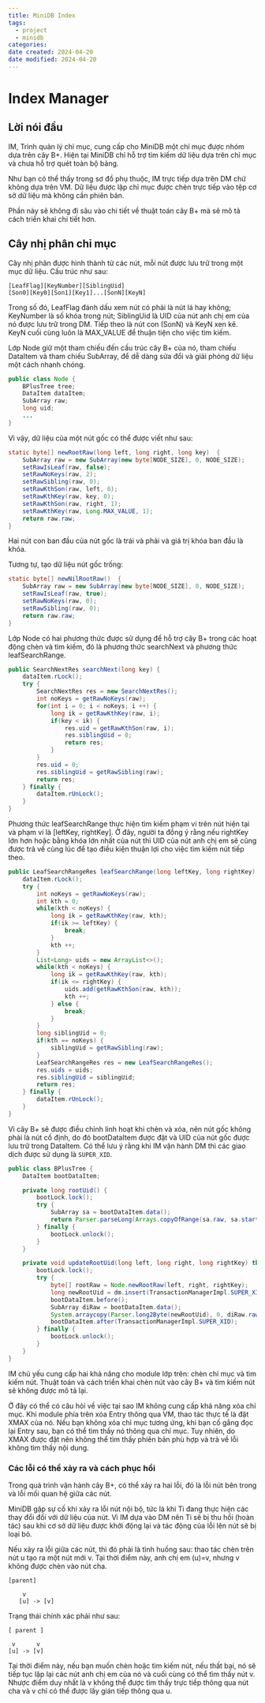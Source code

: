 ```yaml
---
title: MiniDB Index
tags:
  - project
  - minidb
categories: 
date created: 2024-04-20
date modified: 2024-04-20
---
```


# Index Manager

## Lời nói đầu

IM, Trình quản lý chỉ mục, cung cấp cho MiniDB một chỉ mục được nhóm dựa trên cây B+. Hiện tại MiniDB chỉ hỗ trợ tìm kiếm dữ liệu dựa trên chỉ mục và chưa hỗ trợ quét toàn bộ bảng.

Như bạn có thể thấy trong sơ đồ phụ thuộc, IM trực tiếp dựa trên DM chứ không dựa trên VM. Dữ liệu được lập chỉ mục được chèn trực tiếp vào tệp cơ sở dữ liệu mà không cần phiên bản.

Phần này sẽ không đi sâu vào chi tiết về thuật toán cây B+ mà sẽ mô tả cách triển khai chi tiết hơn.

## Cây nhị phân chỉ mục

Cây nhị phân được hình thành từ các nút, mỗi nút được lưu trữ trong một mục dữ liệu. Cấu trúc như sau:

```
[LeafFlag][KeyNumber][SiblingUid]
[Son0][Key0][Son1][Key1]...[SonN][KeyN]
```

Trong số đó, LeafFlag đánh dấu xem nút có phải là nút lá hay không; KeyNumber là số khóa trong nút; SiblingUid là UID của nút anh chị em của nó được lưu trữ trong DM. Tiếp theo là nút con (SonN) và KeyN xen kẽ. KeyN cuối cùng luôn là MAX_VALUE để thuận tiện cho việc tìm kiếm.  

Lớp Node giữ một tham chiếu đến cấu trúc cây B+ của nó, tham chiếu DataItem và tham chiếu SubArray, để dễ dàng sửa đổi và giải phóng dữ liệu một cách nhanh chóng.

```java
public class Node {
    BPlusTree tree;
    DataItem dataItem;
    SubArray raw;
    long uid;
    ...
}
```

Vì vậy, dữ liệu của một nút gốc có thể được viết như sau:

```java
static byte[] newRootRaw(long left, long right, long key)  {
    SubArray raw = new SubArray(new byte[NODE_SIZE], 0, NODE_SIZE);
    setRawIsLeaf(raw, false);
    setRawNoKeys(raw, 2);
    setRawSibling(raw, 0);
    setRawKthSon(raw, left, 0);
    setRawKthKey(raw, key, 0);
    setRawKthSon(raw, right, 1);
    setRawKthKey(raw, Long.MAX_VALUE, 1);
    return raw.raw;
}
```

Hai nút con ban đầu của nút gốc là trái và phải và giá trị khóa ban đầu là khóa.

Tương tự, tạo dữ liệu nút gốc trống:

```java
static byte[] newNilRootRaw()  {
    SubArray raw = new SubArray(new byte[NODE_SIZE], 0, NODE_SIZE);
    setRawIsLeaf(raw, true);
    setRawNoKeys(raw, 0);
    setRawSibling(raw, 0);
    return raw.raw;
}
```

Lớp Node có hai phương thức được sử dụng để hỗ trợ cây B+ trong các hoạt động chèn và tìm kiếm, đó là phương thức searchNext và phương thức leafSearchRange.

```java
public SearchNextRes searchNext(long key) {
    dataItem.rLock();
    try {
        SearchNextRes res = new SearchNextRes();
        int noKeys = getRawNoKeys(raw);
        for(int i = 0; i < noKeys; i ++) {
            long ik = getRawKthKey(raw, i);
            if(key < ik) {
                res.uid = getRawKthSon(raw, i);
                res.siblingUid = 0;
                return res;
            }
        }
        res.uid = 0;
        res.siblingUid = getRawSibling(raw);
        return res;
    } finally {
        dataItem.rUnLock();
    }
}
```

Phương thức leafSearchRange thực hiện tìm kiếm phạm vi trên nút hiện tại và phạm vi là [leftKey, rightKey]. Ở đây, người ta đồng ý rằng nếu rightKey lớn hơn hoặc bằng khóa lớn nhất của nút thì UID của nút anh chị em sẽ cũng được trả về cùng lúc để tạo điều kiện thuận lợi cho việc tìm kiếm nút tiếp theo.

```java
public LeafSearchRangeRes leafSearchRange(long leftKey, long rightKey) {
    dataItem.rLock();
    try {
        int noKeys = getRawNoKeys(raw);
        int kth = 0;
        while(kth < noKeys) {
            long ik = getRawKthKey(raw, kth);
            if(ik >= leftKey) {
                break;
            }
            kth ++;
        }
        List<Long> uids = new ArrayList<>();
        while(kth < noKeys) {
            long ik = getRawKthKey(raw, kth);
            if(ik <= rightKey) {
                uids.add(getRawKthSon(raw, kth));
                kth ++;
            } else {
                break;
            }
        }
        long siblingUid = 0;
        if(kth == noKeys) {
            siblingUid = getRawSibling(raw);
        }
        LeafSearchRangeRes res = new LeafSearchRangeRes();
        res.uids = uids;
        res.siblingUid = siblingUid;
        return res;
    } finally {
        dataItem.rUnLock();
    }
}
```

Vì cây B+ sẽ được điều chỉnh linh hoạt khi chèn và xóa, nên nút gốc không phải là nút cố định, do đó bootDataItem được đặt và UID của nút gốc được lưu trữ trong DataItem. Có thể lưu ý rằng khi IM vận hành DM thì các giao dịch được sử dụng là `SUPER_XID`.

```java
public class BPlusTree {
    DataItem bootDataItem;

    private long rootUid() {
        bootLock.lock();
        try {
            SubArray sa = bootDataItem.data();
            return Parser.parseLong(Arrays.copyOfRange(sa.raw, sa.start, sa.start+8));
        } finally {
            bootLock.unlock();
        }
    }

    private void updateRootUid(long left, long right, long rightKey) throws Exception {
        bootLock.lock();
        try {
            byte[] rootRaw = Node.newRootRaw(left, right, rightKey);
            long newRootUid = dm.insert(TransactionManagerImpl.SUPER_XID, rootRaw);
            bootDataItem.before();
            SubArray diRaw = bootDataItem.data();
            System.arraycopy(Parser.long2Byte(newRootUid), 0, diRaw.raw, diRaw.start, 8);
            bootDataItem.after(TransactionManagerImpl.SUPER_XID);
        } finally {
            bootLock.unlock();
        }
    }
}
```

IM chủ yếu cung cấp hai khả năng cho module lớp trên: chèn chỉ mục và tìm kiếm nút. Thuật toán và cách triển khai chèn nút vào cây B+ và tìm kiếm nút sẽ không được mô tả lại.  

Ở đây có thể có câu hỏi về việc tại sao IM không cung cấp khả năng xóa chỉ mục. Khi module phía trên xóa Entry thông qua VM, thao tác thực tế là đặt XMAX của nó. Nếu bạn không xóa chỉ mục tương ứng, khi bạn cố gắng đọc lại Entry sau, bạn có thể tìm thấy nó thông qua chỉ mục. Tuy nhiên, do XMAX được đặt nên không thể tìm thấy phiên bản phù hợp và trả về lỗi không tìm thấy nội dung.

### Các lỗi có thể xảy ra và cách phục hồi

Trong quá trình vận hành cây B+, có thể xảy ra hai lỗi, đó là lỗi nút bên trong và lỗi mối quan hệ giữa các nút.

MiniDB gặp sự cố khi xảy ra lỗi nút nội bộ, tức là khi Ti đang thực hiện các thay đổi đối với dữ liệu của nút. Vì IM dựa vào DM nên Ti sẽ bị thu hồi (hoàn tác) sau khi cơ sở dữ liệu được khởi động lại và tác động của lỗi lên nút sẽ bị loại bỏ.

Nếu xảy ra lỗi giữa các nút, thì đó phải là tình huống sau: thao tác chèn trên nút u tạo ra một nút mới v. Tại thời điểm này, anh chị em (u)=v, nhưng v không được chèn vào nút cha.

```
[parent]
    
    v
   [u] -> [v]
```

Trạng thái chính xác phải như sau:

```
[ parent ]
       
 v      v
[u] -> [v]
```

Tại thời điểm này, nếu bạn muốn chèn hoặc tìm kiếm nút, nếu thất bại, nó sẽ tiếp tục lặp lại các nút anh chị em của nó và cuối cùng có thể tìm thấy nút v. Nhược điểm duy nhất là v không thể được tìm thấy trực tiếp thông qua nút cha và v chỉ có thể được lấy gián tiếp thông qua u.